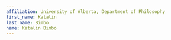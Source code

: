 ```yaml
---
affiliation: University of Alberta, Department of Philosophy
first_name: Katalin
last_name: Bimbo
name: Katalin Bimbo
---
```

